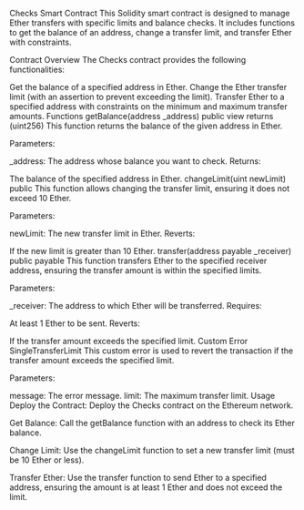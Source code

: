 Checks Smart Contract
This Solidity smart contract is designed to manage Ether transfers with specific limits and balance checks. It includes functions to get the balance of an address, change a transfer limit, and transfer Ether with constraints.

Contract Overview
The Checks contract provides the following functionalities:

Get the balance of a specified address in Ether.
Change the Ether transfer limit (with an assertion to prevent exceeding the limit).
Transfer Ether to a specified address with constraints on the minimum and maximum transfer amounts.
Functions
getBalance(address _address) public view returns (uint256)
This function returns the balance of the given address in Ether.

Parameters:

_address: The address whose balance you want to check.
Returns:

The balance of the specified address in Ether.
changeLimit(uint newLimit) public
This function allows changing the transfer limit, ensuring it does not exceed 10 Ether.

Parameters:

newLimit: The new transfer limit in Ether.
Reverts:

If the new limit is greater than 10 Ether.
transfer(address payable _receiver) public payable
This function transfers Ether to the specified receiver address, ensuring the transfer amount is within the specified limits.

Parameters:

_receiver: The address to which Ether will be transferred.
Requires:

At least 1 Ether to be sent.
Reverts:

If the transfer amount exceeds the specified limit.
Custom Error
SingleTransferLimit
This custom error is used to revert the transaction if the transfer amount exceeds the specified limit.

Parameters:

message: The error message.
limit: The maximum transfer limit.
Usage
Deploy the Contract: Deploy the Checks contract on the Ethereum network.

Get Balance: Call the getBalance function with an address to check its Ether balance.

Change Limit: Use the changeLimit function to set a new transfer limit (must be 10 Ether or less).

Transfer Ether: Use the transfer function to send Ether to a specified address, ensuring the amount is at least 1 Ether and does not exceed the limit.
